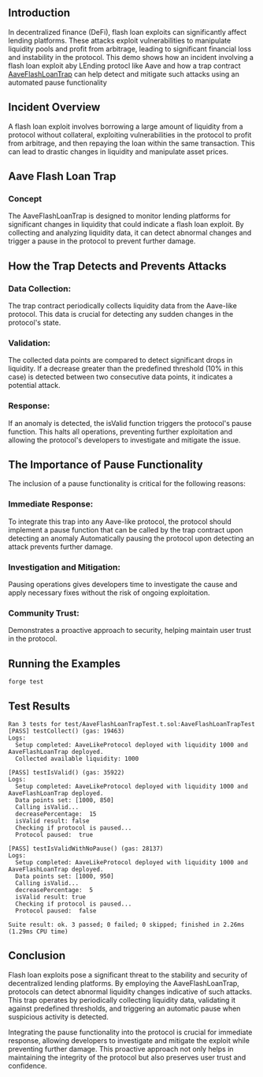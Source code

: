 ## Introduction
In decentralized finance (DeFi), flash loan exploits can significantly affect lending platforms. These attacks exploit vulnerabilities to manipulate liquidity pools and profit from arbitrage, leading to significant financial loss and instability in the protocol. This demo shows how an incident involving a flash loan exploit aby LEnding protocl like Aave and how a trap contract [AaveFlashLoanTrap](https://github.com/surbhit14/trap-contract-sample-aave/blob/master/src/AaveFlashLoanTrap.sol) can help detect and mitigate such attacks using an automated pause functionality

## Incident Overview
A flash loan exploit involves borrowing a large amount of liquidity from a protocol without collateral, exploiting vulnerabilities in the protocol to profit from arbitrage, and then repaying the loan within the same transaction. This can lead to drastic changes in liquidity and manipulate asset prices.

## Aave Flash Loan Trap

### Concept
The AaveFlashLoanTrap is designed to monitor lending platforms for significant changes in liquidity that could indicate a flash loan exploit. By collecting and analyzing liquidity data, it can detect abnormal changes and trigger a pause in the protocol to prevent further damage.

## How the Trap Detects and Prevents Attacks
### Data Collection: 
The trap contract periodically collects liquidity data from the Aave-like protocol. This data is crucial for detecting any sudden changes in the protocol's state.
### Validation: 
The collected data points are compared to detect significant drops in liquidity. If a decrease greater than the predefined threshold (10% in this case) is detected between two consecutive data points, it indicates a potential attack.
### Response: 
If an anomaly is detected, the isValid function triggers the protocol's pause function. This halts all operations, preventing further exploitation and allowing the protocol's developers to investigate and mitigate the issue.

## The Importance of Pause Functionality
The inclusion of a pause functionality is critical for the following reasons:

### Immediate Response: 
To integrate this trap into any Aave-like protocol, the protocol should implement a pause function that can be called by the trap contract upon detecting an anomaly
Automatically pausing the protocol upon detecting an attack prevents further damage.
### Investigation and Mitigation: 
Pausing operations gives developers time to investigate the cause and apply necessary fixes without the risk of ongoing exploitation.
### Community Trust: 
Demonstrates a proactive approach to security, helping maintain user trust in the protocol.

## Running the Examples
```
forge test
```

## Test Results
```
Ran 3 tests for test/AaveFlashLoanTrapTest.t.sol:AaveFlashLoanTrapTest
[PASS] testCollect() (gas: 19463)
Logs:
  Setup completed: AaveLikeProtocol deployed with liquidity 1000 and AaveFlashLoanTrap deployed.
  Collected available liquidity: 1000

[PASS] testIsValid() (gas: 35922)
Logs:
  Setup completed: AaveLikeProtocol deployed with liquidity 1000 and AaveFlashLoanTrap deployed.
  Data points set: [1000, 850]
  Calling isValid...
  decreasePercentage:  15
  isValid result: false
  Checking if protocol is paused...
  Protocol paused:  true

[PASS] testIsValidWithNoPause() (gas: 28137)
Logs:
  Setup completed: AaveLikeProtocol deployed with liquidity 1000 and AaveFlashLoanTrap deployed.
  Data points set: [1000, 950]
  Calling isValid...
  decreasePercentage:  5
  isValid result: true
  Checking if protocol is paused...
  Protocol paused:  false

Suite result: ok. 3 passed; 0 failed; 0 skipped; finished in 2.26ms (1.29ms CPU time)
```
## Conclusion

Flash loan exploits pose a significant threat to the stability and security of decentralized lending platforms. By employing the AaveFlashLoanTrap, protocols can detect abnormal liquidity changes indicative of such attacks. This trap operates by periodically collecting liquidity data, validating it against predefined thresholds, and triggering an automatic pause when suspicious activity is detected.

Integrating the pause functionality into the protocol is crucial for immediate response, allowing developers to investigate and mitigate the exploit while preventing further damage. This proactive approach not only helps in maintaining the integrity of the protocol but also preserves user trust and confidence.


